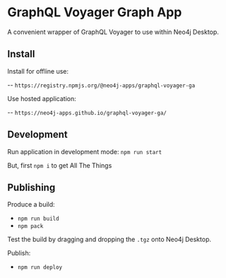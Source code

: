 # GraphQL Voyager Graph App

A convenient wrapper of GraphQL Voyager to use within Neo4j Desktop.

## Install

Install for offline use:

-- `https://registry.npmjs.org/@neo4j-apps/graphql-voyager-ga`

Use hosted application:

-- `https://neo4j-apps.github.io/graphql-voyager-ga/`


## Development

Run application in development mode: `npm run start`

But, first `npm i` to get All The Things

## Publishing

Produce a build:     

- `npm run build`
- `npm pack`

Test the build by dragging and dropping the `.tgz` onto Neo4j Desktop.

Publish:

- `npm run deploy`
